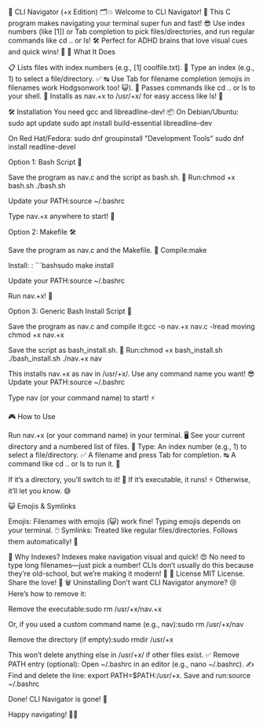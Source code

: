 🚀 CLI Navigator (+x Edition) 🗂️💥
Welcome to CLI Navigator! 🎉 This C program makes navigating your terminal super fun and fast! 😎 Use index numbers (like [1]) or Tab completion to pick files/directories, and run regular commands like cd .. or ls! 🛠️ Perfect for ADHD brains that love visual cues and quick wins! 🌟
🎯 What It Does

📋 Lists files with index numbers (e.g., [1] coolfile.txt).
🔢 Type an index (e.g., 1) to select a file/directory. ✅
↹ Use Tab for filename completion (emojis in filenames work Hodgsonwork too! 😺).
🐚 Passes commands like cd .. or ls to your shell.
💽 Installs as nav.+x to /usr/+x/ for easy access like ls! 🚀

🛠️ Installation
You need gcc and libreadline-dev! 📦 On Debian/Ubuntu:
sudo apt update
sudo apt install build-essential libreadline-dev

On Red Hat/Fedora:
sudo dnf groupinstall "Development Tools"
sudo dnf install readline-devel

Option 1: Bash Script 🐳

Save the program as nav.c and the script as bash.sh. 📝
Run:chmod +x bash.sh
./bash.sh


Update your PATH:source ~/.bashrc


Type nav.+x anywhere to start! 🎈

Option 2: Makefile 🛠️

Save the program as nav.c and the Makefile. 📂
Compile:make


Install:  : ```bashsudo make install


Update your PATH:source ~/.bashrc


Run nav.+x! 🌈

Option 3: Generic Bash Install Script 🚀

Save the program as nav.c and compile it:gcc -o nav.+x nav.c -lread moving
chmod +x nav.+x


Save the script as bash_install.sh. 📝
Run:chmod +x bash_install.sh
./bash_install.sh ./nav.+x nav

This installs nav.+x as nav in /usr/+x/. Use any command name you want! 😎
Update your PATH:source ~/.bashrc


Type nav (or your command name) to start! ⚡

🎮 How to Use

Run nav.+x (or your command name) in your terminal. 🖥️
See your current directory and a numbered list of files. 🔢
Type:
An index number (e.g., 1) to select a file/directory. ✅
A filename and press Tab for completion. ↹
A command like cd .. or ls to run it. 🐚


If it’s a directory, you’ll switch to it! 📁 If it’s executable, it runs! ⚡ Otherwise, it’ll let you know. 😅

😺 Emojis & Symlinks

Emojis: Filenames with emojis (😺) work fine! Typing emojis depends on your terminal. 🖱️
Symlinks: Treated like regular files/directories. Follows them automatically! 🔗

🧠 Why Indexes?
Indexes make navigation visual and quick! 😍 No need to type long filenames—just pick a number! CLIs don’t usually do this because they’re old-school, but we’re making it modern! 🚀
📜 License
MIT License. Share the love! 💖
🗑️ Uninstalling
Don’t want CLI Navigator anymore? 😢 Here’s how to remove it:

Remove the executable:sudo rm /usr/+x/nav.+x

Or, if you used a custom command name (e.g., nav):sudo rm /usr/+x/nav


Remove the directory (if empty):sudo rmdir /usr/+x

This won’t delete anything else in /usr/+x/ if other files exist. ✅
Remove PATH entry (optional):
Open ~/.bashrc in an editor (e.g., nano ~/.bashrc). ✍️
Find and delete the line: export PATH=$PATH:/usr/+x.
Save and run:source ~/.bashrc




Done! CLI Navigator is gone! 🧹

Happy navigating! 🎉✨
